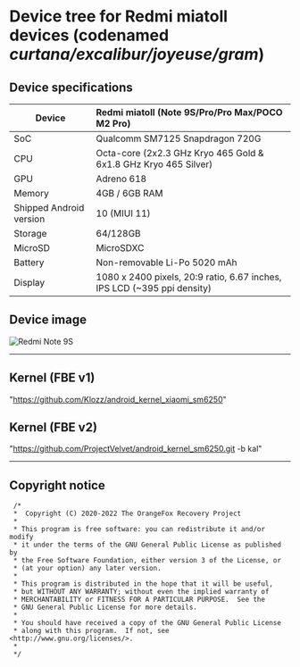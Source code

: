 # Device tree for Redmi miatoll devices (codenamed _curtana/excalibur/joyeuse/gram_)


## Device specifications

| Device                  | Redmi miatoll (Note 9S/Pro/Pro Max/POCO M2 Pro)             |
| ----------------------- | :---------------------------------------------------------- |
| SoC                     | Qualcomm SM7125 Snapdragon 720G                             |
| CPU                     | Octa-core (2x2.3 GHz Kryo 465 Gold & 6x1.8 GHz Kryo 465 Silver) |
| GPU                     | Adreno 618                                                  |
| Memory                  | 4GB / 6GB RAM                                               |
| Shipped Android version | 10 (MIUI 11)                                                |
| Storage                 | 64/128GB                                                    |
| MicroSD                 | MicroSDXC                                                   |
| Battery                 | Non-removable Li-Po 5020 mAh                                |
| Display                 | 1080 x 2400 pixels, 20:9 ratio, 6.67 inches, IPS LCD (~395 ppi density)                              |

## Device image

![Redmi Note 9S](https://camo.githubusercontent.com/ffd6c3fbdcb8e4cc6ed9ad884b32a9d5009d307a8bae29e760019f8457e8fcf5/68747470733a2f2f63646e2d66696c65732e6b696d6f76696c2e636f6d2f64656661756c742f303030342f33362f7468756d625f3333353731385f64656661756c745f6269672e6a706567 "Redmi Note 9S")

---
## Kernel (FBE v1)
"https://github.com/Klozz/android_kernel_xiaomi_sm6250"

## Kernel (FBE v2)
"https://github.com/ProjectVelvet/android_kernel_sm6250.git -b kal"

---
## Copyright notice
 ```
  /*
  *  Copyright (C) 2020-2022 The OrangeFox Recovery Project
  *
  * This program is free software: you can redistribute it and/or modify
  * it under the terms of the GNU General Public License as published by
  * the Free Software Foundation, either version 3 of the License, or
  * (at your option) any later version.
  *
  * This program is distributed in the hope that it will be useful,
  * but WITHOUT ANY WARRANTY; without even the implied warranty of
  * MERCHANTABILITY or FITNESS FOR A PARTICULAR PURPOSE.  See the
  * GNU General Public License for more details.
  *
  * You should have received a copy of the GNU General Public License
  * along with this program.  If not, see <http://www.gnu.org/licenses/>.
  *
  */
  ```
